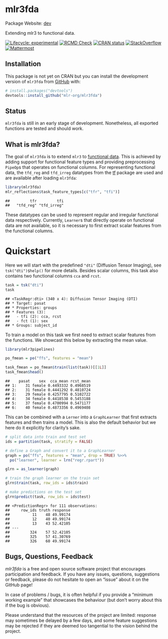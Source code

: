 
# mlr3fda

Package Website: [dev](https://mlr3fda.mlr-org.com/)

Extending mlr3 to functional data.

<!-- badges: start -->

[![Lifecycle:
experimental](https://img.shields.io/badge/lifecycle-experimental-orange.svg)](https://lifecycle.r-lib.org/articles/stages.html#experimental)
[![RCMD
Check](https://github.com/mlr-org/mlr3fda/actions/workflows/rcmdcheck.yaml/badge.svg)](https://github.com/mlr-org/mlr3fda/actions/workflows/rcmdcheck.yaml)
[![CRAN
status](https://www.r-pkg.org/badges/version/mlr3fda)](https://CRAN.R-project.org/package=mlr3fda)
[![StackOverflow](https://img.shields.io/badge/stackoverflow-mlr3-orange.svg)](https://stackoverflow.com/questions/tagged/mlr3)
[![Mattermost](https://img.shields.io/badge/chat-mattermost-orange.svg)](https://lmmisld-lmu-stats-slds.srv.mwn.de/mlr_invite/)
<!-- badges: end -->

## Installation

This package is not yet on CRAN but you can install the development
version of `mlr3fda` from [GitHub](https://github.com/) with:

``` r
# install.packages("devtools")
devtools::install_github("mlr-org/mlr3fda")
```

## Status

`mlr3fda` is still in an early stage of development. Nonetheless, all
exported functions are tested and should work.

## What is mlr3fda?

The goal of `mlr3fda` is to extend `mlr3` to [functional
data](https://en.wikipedia.org/wiki/Functional_data_analysis). This is
achieved by adding support for functional feature types and providing
preprocessing `PipeOp`s that operates on functional columns. For
representing functional data, the `tfd_reg` and `tfd_irreg` datatypes
from the [tf](https://github.com/tidyfun/tf) package are used and are
available after loading `mlr3fda`:

``` r
library(mlr3fda)
mlr_reflections$task_feature_types[c("tfr", "tfi")]
```

    ##         tfr         tfi
    ##   "tfd_reg" "tfd_irreg"

These datatypes can be used to represent regular and irregular
functional data respectively. Currently, `Learner`s that directly
operate on functional data are not available, so it is necessary to
first extract scalar features from the functional columns.

# Quickstart

Here we will start with the predefined `"dti"` (Diffusion Tensor
Imaging), see `tsk("dti")$help()` for more details. Besides scalar
columns, this task also contains two functional columns `cca` and
`rcst`.

``` r
task = tsk("dti")
task
```

    ## <TaskRegr:dti> (340 x 4): Diffusion Tensor Imaging (DTI)
    ## * Target: pasat
    ## * Properties: groups
    ## * Features (3):
    ##   - tfi (2): cca, rcst
    ##   - fct (1): sex
    ## * Groups: subject_id

To train a model on this task we first need to extract scalar features
from the functions. We showcast this below by extracting the mean value.

``` r
library(mlr3pipelines)

po_fmean = po("ffs", features = "mean")

task_fmean = po_fmean$train(list(task))[[1L]]
task_fmean$head()
```

    ##    pasat    sex  cca_mean rcst_mean
    ## 1:    31 female 0.4493332 0.4968519
    ## 2:    31 female 0.4441292 0.4810724
    ## 3:    29 female 0.4257795 0.5102722
    ## 4:    34 female 0.4418538 0.5453188
    ## 5:    37 female 0.4700994 0.5471177
    ## 6:    40 female 0.4873356 0.4969408

This can be combined with a `Lerner` into a `GraphLearner` that first
extracts features and then trains a model. This is also the default
behavior but we here do it explicitly for clarity’s sake.

``` r
# split data into train and test set
ids = partition(task, stratify = FALSE)

# define a Graph and convert it to a GraphLearner
graph = po("ffs", features = "mean", drop = TRUE) %>>%
  po("learner", learner = lrn("regr.rpart"))

glrn = as_learner(graph)

# train the graph learner on the train set
glrn$train(task, row_ids = ids$train)

# make predictions on the test set
glrn$predict(task, row_ids = ids$test)
```

    ## <PredictionRegr> for 111 observations:
    ##     row_ids truth response
    ##          11    48 49.99174
    ##          12    40 49.99174
    ##          13    43 52.42105
    ## ---
    ##         324    57 52.42105
    ##         325    57 41.30769
    ##         326    60 49.99174

## Bugs, Questions, Feedback

*mlr3fda* is a free and open source software project that encourages
participation and feedback. If you have any issues, questions,
suggestions or feedback, please do not hesitate to open an “issue” about
it on the GitHub page\!

In case of problems / bugs, it is often helpful if you provide a
“minimum working example” that showcases the behaviour (but don’t
worry about this if the bug is obvious).

Please understand that the resources of the project are limited:
response may sometimes be delayed by a few days, and some feature
suggestions may be rejected if they are deemed too tangential to the
vision behind the project.
